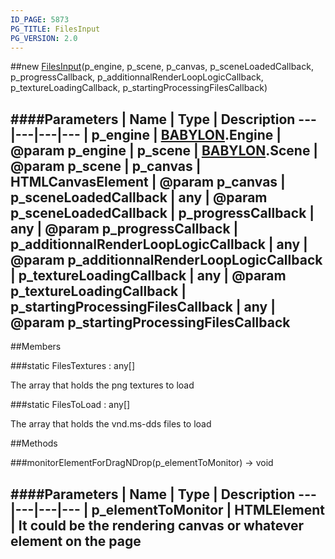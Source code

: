 ```yaml
---
ID_PAGE: 5873
PG_TITLE: FilesInput
PG_VERSION: 2.0
---
```

##new [FilesInput](page.php?p=5873)(p_engine, p_scene, p_canvas, p_sceneLoadedCallback, p_progressCallback, p_additionnalRenderLoopLogicCallback, p_textureLoadingCallback, p_startingProcessingFilesCallback)




####Parameters
 | Name | Type | Description
---|---|---|---
 | p_engine | [BABYLON](page.php?p=5696).Engine | @param p_engine
 | p_scene | [BABYLON](page.php?p=5696).Scene | @param p_scene
 | p_canvas | HTMLCanvasElement | @param p_canvas
 | p_sceneLoadedCallback | any | @param p_sceneLoadedCallback
 | p_progressCallback | any | @param p_progressCallback
 | p_additionnalRenderLoopLogicCallback | any | @param p_additionnalRenderLoopLogicCallback
 | p_textureLoadingCallback | any | @param p_textureLoadingCallback
 | p_startingProcessingFilesCallback | any | @param p_startingProcessingFilesCallback
---

##Members

###static FilesTextures : any[]



The array that holds the png textures to load


###static FilesToLoad : any[]



The array that holds the vnd.ms-dds files to load







##Methods

###monitorElementForDragNDrop(p_elementToMonitor) &rarr; void

####Parameters
 | Name | Type | Description
---|---|---|---
 | p_elementToMonitor | HTMLElement | It could be the rendering canvas or whatever element on the page
---
